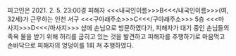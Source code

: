 피고인은 2021. 2. 5. 23:00경 피해자 <<<내국인이름>>>B<<</내국인이름>>>(여, 32세)가 근무하는 인천 서구 <<<구아래주소>>>C<<</구아래주소>>> 5층 <<<마사지>>>D<<</마사지>>> 샵에 손님으로 방문하였다가, 피해자가 대기 중인 손님들의 족욕 물을 받기 위해 허리를 굽히고 있는 것을 발견하고 피해자를 추행하기로 마음먹고 손바닥으로 피해자의 엉덩이를 1회 쳐 추행하였다.